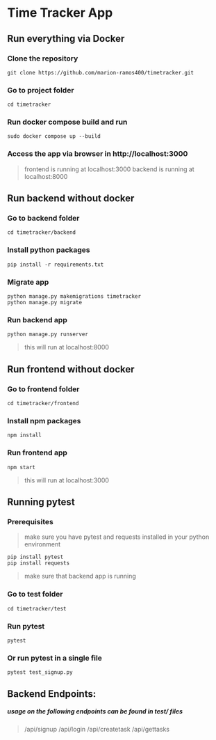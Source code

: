 # Time Tracker App
##  Run everything via Docker
### Clone the repository
```
git clone https://github.com/marion-ramos400/timetracker.git
```
### Go to project folder
```
cd timetracker
```
### Run docker compose build and run
```
sudo docker compose up --build
```
### Access the app via browser in http://localhost:3000
> frontend is running at localhost:3000
> backend is running at localhost:8000
## Run backend without docker
### Go to backend folder
```
cd timetracker/backend
```
### Install python packages
```
pip install -r requirements.txt
```
### Migrate app
```
python manage.py makemigrations timetracker
python manage.py migrate
```
### Run backend app
```
python manage.py runserver
```
> this will run at localhost:8000
## Run frontend without docker
### Go to frontend folder
```
cd timetracker/frontend
```
### Install npm packages
```
npm install
```
### Run frontend app
```
npm start
```
> this will run at localhost:3000
## Running pytest
### Prerequisites
> make sure you have pytest and requests installed in your python environment
```
pip install pytest
pip install requests
```
> make sure that backend app is running
### Go to test folder
```
cd timetracker/test
```
### Run pytest
```
pytest
```
###  Or run pytest in a single file
```
pytest test_signup.py
```

## Backend Endpoints:
##### usage on the following endpoints can be found in test/ files
> /api/signup
> /api/login
> /api/createtask
> /api/gettasks
